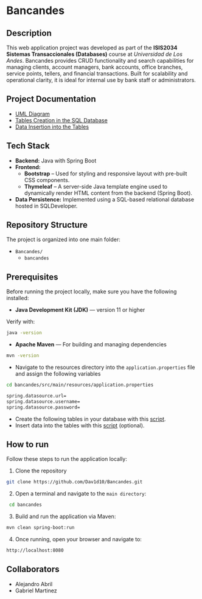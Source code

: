 # Bancandes

## Description

This web application project was developed as part of the **ISIS2034 Sistemas Transaccionales (Databases)** course at _Universidad de Los Andes_. Bancandes provides CRUD functionality and search capabilities for managing clients, account managers, bank accounts, office branches, service points, tellers, and financial transactions. Built for scalability and operational clarity, it is ideal for internal use by bank staff or administrators.

## Project Documentation 

- [UML Diagram](docs/UML_BancAndes)
- [Tables Creation in the SQL Database](docs/CreacionTablas.sql)
- [Data Insertion into the Tables](docs/PoblacionTablas.sql)

## Tech Stack

- **Backend:** Java with Spring Boot
- **Frontend:**
  - **Bootstrap** – Used for styling and responsive layout with pre-built CSS components.
  - **Thymeleaf** – A server-side Java template engine used to dynamically render HTML content from the backend (Spring Boot).
- **Data Persistence:** Implemented using a SQL-based relational database hosted in SQLDeveloper.

 ## Repository Structure 

 The project is organized into one main folder:
 - `Bancandes/`
    - `bancandes`

## Prerequisites 

Before running the project locally, make sure you have the following installed:

-  **Java Development Kit (JDK)** — version 11 or higher

  Verify with:
  ```bash
  java -version
  ```
- **Apache Maven** — For building and managing dependencies
```bash
mvn -version
```
- Navigate to the resources directory into the `application.properties` file and assign the following variables 
```bash
cd bancandes/src/main/resources/application.properties

spring.datasource.url=
spring.datasource.username=
spring.datasource.password=
```
- Create the following tables in your database with this [script](docs/CreacionTablas.sql).
- Insert data into the tables with this [script](docs/PoblacionTablas.sql) (optional).

## How to run

Follow these steps to run the application locally:
1. Clone the repository
  ```bash
  git clone https://github.com/Dav1d10/Bancandes.git
  ```
2. Open a terminal and navigate to the `main directory`:
 ```bash
  cd bancandes
  ```
3. Build and run the application via Maven:
  ```bash
  mvn clean spring-boot:run
  ```
4. Once running, open your browser and navigate to:
  ```bash
  http://localhost:8080
  ```
    
## Collaborators

- Alejandro Abril
- Gabriel Martinez
